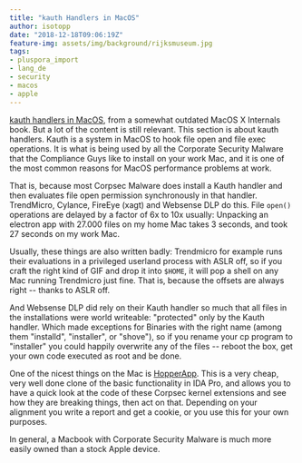 ```yaml
---
title: "kauth Handlers in MacOS"
author: isotopp
date: "2018-12-18T09:06:19Z"
feature-img: assets/img/background/rijksmuseum.jpg
tags:
- pluspora_import
- lang_de
- security
- macos
- apple
---
```


[kauth handlers in MacOS](https://flylib.com/books/en/3.126.1.140/1/
), from a somewhat outdated MacOS X Internals book.
But a lot of the content is still relevant.
This section is about kauth handlers.
Kauth is a system in MacOS to hook file open and file exec operations.
It is what is being used by all the Corporate Security Malware that the Compliance Guys like to install on your work Mac, and it is one of the most common reasons for MacOS performance problems at work.

That is, because most Corpsec Malware does install a Kauth handler and then evaluates file open permission synchronously in that handler.
TrendMicro, Cylance, FireEye (xagt) and Websense DLP do this.
File `open()` operations are delayed by a factor of 6x to 10x usually:
Unpacking an electron app with 27.000 files on my home Mac takes 3 seconds, and took 27 seconds on my work Mac.

Usually, these things are also written badly:
Trendmicro for example runs their evaluations in a privileged userland process with ASLR off, so if you craft the right kind of GIF and drop it into `$HOME`, it will pop a shell on any Mac running Trendmicro just fine.
That is,  because the offsets are always right -- thanks to ASLR off.

And Websense DLP did rely on their Kauth handler so much that all files in the installations were world writeable:
"protected" only by the Kauth handler.
Which made exceptions for Binaries with the right name (among them "installd", "installer", or "shove"), so if you rename your cp program to "installer" you could happily overwrite any of the files -- reboot the box, get your own code executed as root and be done.

One of the nicest things on the Mac is [HopperApp](https://www.hopperapp.com/).
This is a very cheap, very well done clone of the basic functionality in IDA Pro, and allows you to have a quick look at the code of these Corpsec kernel extensions and see how they are breaking things, then act on that.
Depending on your alignment you write a report and get a cookie, or you use this for your own purposes.

In general, a Macbook with Corporate Security Malware is much more easily owned than a stock Apple device.
